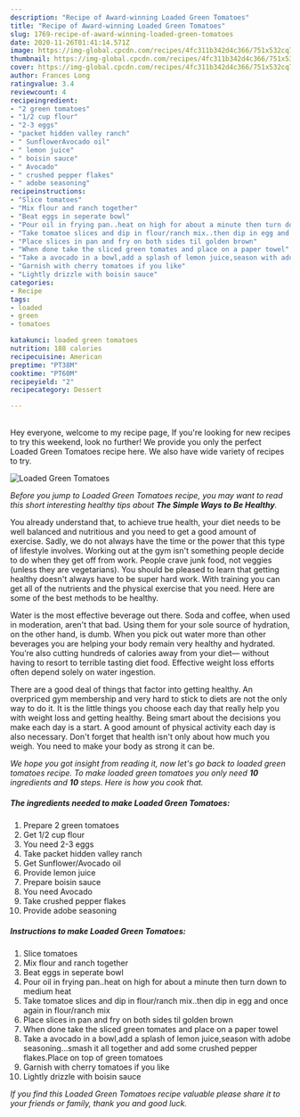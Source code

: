 ```yaml
---
description: "Recipe of Award-winning Loaded Green Tomatoes"
title: "Recipe of Award-winning Loaded Green Tomatoes"
slug: 1769-recipe-of-award-winning-loaded-green-tomatoes
date: 2020-11-26T01:41:14.571Z
image: https://img-global.cpcdn.com/recipes/4fc311b342d4c366/751x532cq70/loaded-green-tomatoes-recipe-main-photo.jpg
thumbnail: https://img-global.cpcdn.com/recipes/4fc311b342d4c366/751x532cq70/loaded-green-tomatoes-recipe-main-photo.jpg
cover: https://img-global.cpcdn.com/recipes/4fc311b342d4c366/751x532cq70/loaded-green-tomatoes-recipe-main-photo.jpg
author: Frances Long
ratingvalue: 3.4
reviewcount: 4
recipeingredient:
- "2 green tomatoes"
- "1/2 cup flour"
- "2-3 eggs"
- "packet hidden valley ranch"
- " SunflowerAvocado oil"
- " lemon juice"
- " boisin sauce"
- " Avocado"
- " crushed pepper flakes"
- " adobe seasoning"
recipeinstructions:
- "Slice tomatoes"
- "Mix flour and ranch together"
- "Beat eggs in seperate bowl"
- "Pour oil in frying pan..heat on high for about a minute then turn down to medium heat"
- "Take tomatoe slices and dip in flour/ranch mix..then dip in egg and once again in flour/ranch mix"
- "Place slices in pan and fry on both sides til golden brown"
- "When done take the sliced green tomates and place on a paper towel"
- "Take a avocado in a bowl,add a splash of lemon juice,season with adobe seasoning...smash it all together and add some crushed pepper flakes.Place on top of green tomatoes"
- "Garnish with cherry tomatoes if you like"
- "Lightly drizzle with boisin sauce"
categories:
- Recipe
tags:
- loaded
- green
- tomatoes

katakunci: loaded green tomatoes 
nutrition: 188 calories
recipecuisine: American
preptime: "PT38M"
cooktime: "PT60M"
recipeyield: "2"
recipecategory: Dessert

---
```

<br>
Hey everyone, welcome to my recipe page, If you're looking for new recipes to try this weekend, look no further! We provide you only the perfect Loaded Green Tomatoes recipe here. We also have wide variety of recipes to try.
<br>


![Loaded Green Tomatoes](https://img-global.cpcdn.com/recipes/4fc311b342d4c366/751x532cq70/loaded-green-tomatoes-recipe-main-photo.jpg)

<i>Before you jump to Loaded Green Tomatoes recipe, you may want to read this short interesting healthy tips about <strong>The Simple Ways to Be Healthy</strong>.</i>

You already understand that, to achieve true health, your diet needs to be well balanced and nutritious and you need to get a good amount of exercise. Sadly, we do not always have the time or the power that this type of lifestyle involves. Working out at the gym isn't something people decide to do when they get off from work. People crave junk food, not veggies (unless they are vegetarians). You should be pleased to learn that getting healthy doesn't always have to be super hard work. With training you can get all of the nutrients and the physical exercise that you need. Here are some of the best methods to be healthy.

Water is the most effective beverage out there. Soda and coffee, when used in moderation, aren't that bad. Using them for your sole source of hydration, on the other hand, is dumb. When you pick out water more than other beverages you are helping your body remain very healthy and hydrated. You’re also cutting hundreds of calories away from your diet— without having to resort to terrible tasting diet food. Effective weight loss efforts often depend solely on water ingestion.

There are a good deal of things that factor into getting healthy. An overpriced gym membership and very hard to stick to diets are not the only way to do it. It is the little things you choose each day that really help you with weight loss and getting healthy. Being smart about the decisions you make each day is a start. A good amount of physical activity each day is also necessary. Don't forget that health isn't only about how much you weigh. You need to make your body as strong it can be. 


<i>We hope you got insight from reading it, now let's go back to loaded green tomatoes recipe. To make loaded green tomatoes you only need <strong>10</strong> ingredients and <strong>10</strong> steps. Here is how you cook that.
</i>

##### The ingredients needed to make Loaded Green Tomatoes:

1. Prepare 2 green tomatoes
1. Get 1/2 cup flour
1. You need 2-3 eggs
1. Take packet hidden valley ranch
1. Get  Sunflower/Avocado oil
1. Provide  lemon juice
1. Prepare  boisin sauce
1. You need  Avocado
1. Take  crushed pepper flakes
1. Provide  adobe seasoning


##### Instructions to make Loaded Green Tomatoes:

1. Slice tomatoes
1. Mix flour and ranch together
1. Beat eggs in seperate bowl
1. Pour oil in frying pan..heat on high for about a minute then turn down to medium heat
1. Take tomatoe slices and dip in flour/ranch mix..then dip in egg and once again in flour/ranch mix
1. Place slices in pan and fry on both sides til golden brown
1. When done take the sliced green tomates and place on a paper towel
1. Take a avocado in a bowl,add a splash of lemon juice,season with adobe seasoning...smash it all together and add some crushed pepper flakes.Place on top of green tomatoes
1. Garnish with cherry tomatoes if you like
1. Lightly drizzle with boisin sauce


<i>If you find this Loaded Green Tomatoes recipe valuable please share it to your friends or family, thank you and good luck.</i>
